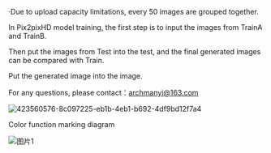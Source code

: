 ·Due to upload capacity limitations, every 50 images are grouped together.

In Pix2pixHD model training, the first step is to input the images from TrainA and TrainB.

Then put the images from Test into the test, and the final generated images can be compared with Train.

Put the generated image into the image.

For any questions, please contact：archmanyi@163.com

![423560576-8c097225-eb1b-4eb1-b692-4df9bd12f7a4](https://github.com/user-attachments/assets/56681022-05d7-4660-8054-4aebf7b402d7)

Color function marking diagram

![图片1](https://github.com/user-attachments/assets/82ff1c65-765a-4443-90a7-5674b1d38568)
